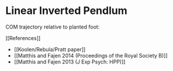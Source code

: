 # Linear Inverted Pendlum

COM trajectory relative to planted foot:

[[References]]
  - [[Koolen/Rebula/Pratt paper]]
  - [[Matthis and Fajen 2014 (Proceedings of the Royal Society B)]]
  - [[Matthis and Fajen 2013 (J Exp Psych: HPP)]]